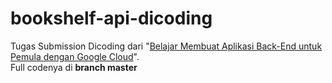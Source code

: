 # bookshelf-api-dicoding
Tugas Submission Dicoding dari "[Belajar Membuat Aplikasi Back-End untuk Pemula dengan Google Cloud](https://www.dicoding.com/academies/342/)".
<br>
Full codenya di **branch master**
